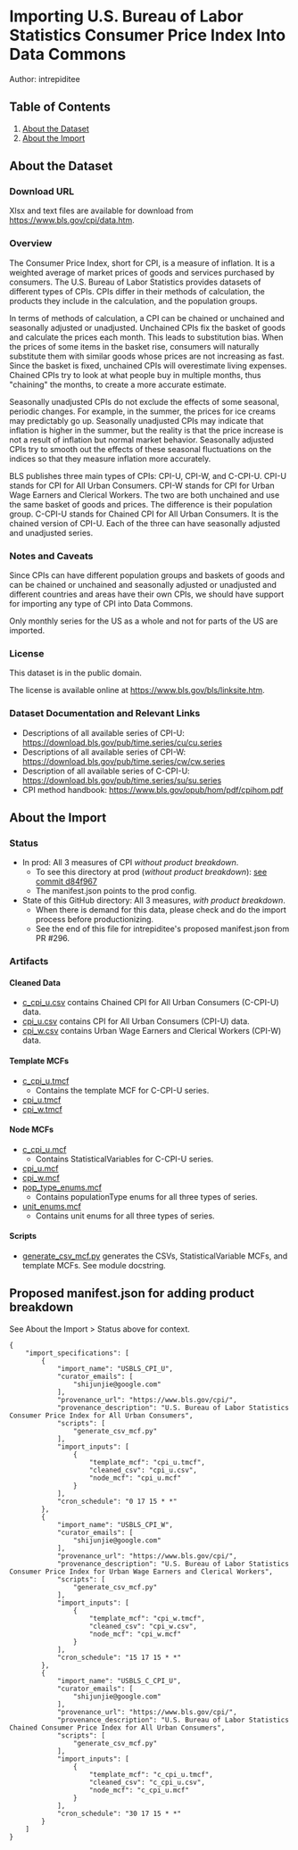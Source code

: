 # Importing U.S. Bureau of Labor Statistics Consumer Price Index Into Data Commons

Author: intrepiditee

## Table of Contents

1.  [About the Dataset](#about-the-dataset)
2.  [About the Import](#about-the-import)

## About the Dataset

### Download URL

Xlsx and text files are available for download from
https://www.bls.gov/cpi/data.htm.

### Overview

The Consumer Price Index, short for CPI, is a measure of inflation. It is a
weighted average of market prices of goods and services purchased by consumers.
The U.S. Bureau of Labor Statistics provides datasets of different types of
CPIs. CPIs differ in their methods of calculation, the products they include in
the calculation, and the population groups.

In terms of methods of calculation, a CPI can be chained or unchained and
seasonally adjusted or unadjusted. Unchained CPIs fix the basket of goods and
calculate the prices each month. This leads to substitution bias. When the
prices of some items in the basket rise, consumers will naturally substitute
them with similar goods whose prices are not increasing as fast. Since the
basket is fixed, unchained CPIs will overestimate living expenses. Chained CPIs
try to look at what people buy in multiple months, thus "chaining" the months,
to create a more accurate estimate.

Seasonally unadjusted CPIs do not exclude the effects of some seasonal, periodic
changes. For example, in the summer, the prices for ice creams may predictably
go up. Seasonally unadjusted CPIs may indicate that inflation is higher in the
summer, but the reality is that the price increase is not a result of inflation
but normal market behavior. Seasonally adjusted CPIs try to smooth out the
effects of these seasonal fluctuations on the indices so that they measure
inflation more accurately.

BLS publishes three main types of CPIs: CPI-U, CPI-W, and C-CPI-U. CPI-U stands
for CPI for All Urban Consumers. CPI-W stands for CPI for Urban Wage Earners and
Clerical Workers. The two are both unchained and use the same basket of goods
and prices. The difference is their population group. C-CPI-U stands for Chained
CPI for All Urban Consumers. It is the chained version of CPI-U. Each of the
three can have seasonally adjusted and unadjusted series.

### Notes and Caveats

Since CPIs can have different population groups and baskets of goods and can be
chained or unchained and seasonally adjusted or unadjusted and different
countries and areas have their own CPIs, we should have support for importing
any type of CPI into Data Commons.

Only monthly series for the US as a whole and not for parts of the US are
imported.

### License

This dataset is in the public domain.

The license is available online at https://www.bls.gov/bls/linksite.htm.

### Dataset Documentation and Relevant Links

- Descriptions of all available series of CPI-U:
  https://download.bls.gov/pub/time.series/cu/cu.series
- Descriptions of all available series of CPI-W:
  https://download.bls.gov/pub/time.series/cw/cw.series
- Description of all available series of C-CPI-U:
  https://download.bls.gov/pub/time.series/su/su.series
- CPI method handbook: https://www.bls.gov/opub/hom/pdf/cpihom.pdf

## About the Import

### Status

- In prod: All 3 measures of CPI _without product breakdown_.
  - To see this directory at prod (_without product breakdown_):
    [see commit d84f967](https://github.com/datacommonsorg/data/tree/d84f96744ae5ad2df1fbc81890a0dd76bd5dc54c/scripts/us_bls/cpi)
  - The manifest.json points to the prod config.
- State of this GitHub directory: All 3 measures, _with product breakdown_.
  - When there is demand for this data, please check and do the
    import process before productionizing.
  - See the end of this file for intrepiditee's proposed manifest.json
    from PR #296.

### Artifacts

#### Cleaned Data

- [c_cpi_u.csv](c_cpi_u.csv) contains
  Chained CPI for All Urban Consumers (C-CPI-U) data.
- [cpi_u.csv](cpi_u.csv) contains
  CPI for All Urban Consumers (CPI-U) data.
- [cpi_w.csv](cpi_w.csv) contains
  Urban Wage Earners and Clerical Workers (CPI-W) data.

#### Template MCFs

- [c_cpi_u.tmcf](c_cpi_u_1999_2020.tmcf)
  - Contains the template MCF for C-CPI-U series.
- [cpi_u.tmcf](cpi_u_1913_2020.tmcf)
- [cpi_w.tmcf](cpi_w_1913_2020.tmcf)

#### Node MCFs

- [c_cpi_u.mcf](c_cpi_u.mcf)
  - Contains StatisticalVariables for C-CPI-U series.
- [cpi_u.mcf](cpi_u.mcf)
- [cpi_w.mcf](cpi_w.mcf)
- [pop_type_enums.mcf](pop_type_enums.mcf)
  - Contains populationType enums for all three types of series.
- [unit_enums.mcf](unit_enums.mcf)
  - Contains unit enums for all three types of series.

#### Scripts

- [generate_csv_mcf.py](generate_csv_mcf.py) generates the CSVs,
  StatisticalVariable MCFs, and template MCFs. See module docstring.

## Proposed manifest.json for adding product breakdown

See About the Import > Status above for context.

```
{
    "import_specifications": [
        {
            "import_name": "USBLS_CPI_U",
            "curator_emails": [
                "shijunjie@google.com"
            ],
            "provenance_url": "https://www.bls.gov/cpi/",
            "provenance_description": "U.S. Bureau of Labor Statistics Consumer Price Index for All Urban Consumers",
            "scripts": [
                "generate_csv_mcf.py"
            ],
            "import_inputs": [
                {
                    "template_mcf": "cpi_u.tmcf",
                    "cleaned_csv": "cpi_u.csv",
                    "node_mcf": "cpi_u.mcf"
                }
            ],
            "cron_schedule": "0 17 15 * *"
        },
        {
            "import_name": "USBLS_CPI_W",
            "curator_emails": [
                "shijunjie@google.com"
            ],
            "provenance_url": "https://www.bls.gov/cpi/",
            "provenance_description": "U.S. Bureau of Labor Statistics Consumer Price Index for Urban Wage Earners and Clerical Workers",
            "scripts": [
                "generate_csv_mcf.py"
            ],
            "import_inputs": [
                {
                    "template_mcf": "cpi_w.tmcf",
                    "cleaned_csv": "cpi_w.csv",
                    "node_mcf": "cpi_w.mcf"
                }
            ],
            "cron_schedule": "15 17 15 * *"
        },
        {
            "import_name": "USBLS_C_CPI_U",
            "curator_emails": [
                "shijunjie@google.com"
            ],
            "provenance_url": "https://www.bls.gov/cpi/",
            "provenance_description": "U.S. Bureau of Labor Statistics Chained Consumer Price Index for All Urban Consumers",
            "scripts": [
                "generate_csv_mcf.py"
            ],
            "import_inputs": [
                {
                    "template_mcf": "c_cpi_u.tmcf",
                    "cleaned_csv": "c_cpi_u.csv",
                    "node_mcf": "c_cpi_u.mcf"
                }
            ],
            "cron_schedule": "30 17 15 * *"
        }
    ]
}
```
